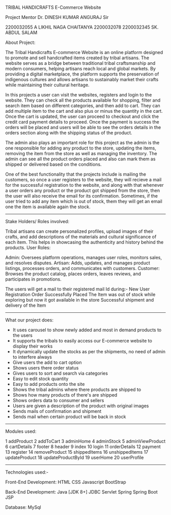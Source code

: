 TRIBAL HANDICRAFTS E-Commerce Website

Project Mentor Dr. DINESH KUMAR ANGURAJ Sir

2200032055 A LIKHIL NAGA CHAITANYA
2200032078 
2200032345 SK. ABDUL SALAM



About Project: 

The Tribal Handicrafts E-commerce Website is an online platform designed to promote and sell handcrafted items created by tribal artisans. The website serves as a bridge between traditional tribal craftsmanship and modern consumers, helping artisans reach local and global markets. By providing a digital marketplace, the platform supports the preservation of indigenous cultures and allows artisans to sustainably market their crafts while maintaining their cultural heritage.

In this projects a user can visit the websites, registers and login to the website. They can check all the products available for shopping, filter and search item based on different categories, and then add to cart. They can add multiple item to the cart and also plus or minus the quantity in the cart. Once the cart is updated, the user can proceed to checkout and click the credit card payment details to proceed. Once the payment is success the orders will be placed and users will be able to see the orders details in the orders section along with the shipping status of the product.

The admin also plays an important role for this project as the admin is the one responsible for adding any product to the store, updating the items, removing the item from the store as well as managing the inventory. The admin can see all the product orders placed and also can mark them as shipped or delivered based on the conditions.

One of the best functionality that the projects include is mailing the customers, so once a user registers to the website, they will recieve a mail for the successful registration to the website, and along with that whenever a user orders any product or the product got shipped from the store, then the user will also receive the email for its confirmation. Sometimes, if the user tried to add any item which is out of stock, them they will get an email one the item is available again the stock.


------------------


Stake Holders/ Roles involved:

Tribal artisans can create personalized profiles, upload images of their crafts, and add descriptions of the materials and cultural significance of each item. This helps in showcasing the authenticity and history behind the products.
User Roles:

Admin: Oversees platform operations, manages user roles, monitors sales, and resolves disputes.
Artisan: Adds, updates, and manages product listings, processes orders, and communicates with customers.
Customer: Browses the product catalog, places orders, leaves reviews, and participates in promotions.

The users will get a mail to their registered mail Id during:-
New User Registration
Order Successfully Placed
The Item was out of stock while exploring but now it got available in the store
Successful shipment and delivery of the Item


-----------------------

What our project does:
* It uses carousel to show newly added and most in demand products to the users
* It supports the tribals to easily access our E-commerce website to display their works
* It dynamically update the stocks as per the shipments, no need of admin to interfere always
* Give users the add to cart option
* Shows users there order status
* Gives users to sort and search via categories
* Easy to edit stock quantity
* Easy to add products onto the site
* Shows the tribal admins where there products are shipped to
* Shows how many products of there's are shipped
* Shows orders data to consumer and sellers
* Users are given a description of the product with original images
* Sends mails of confirmation and shipment
* Sends mail when certain product will be back in stock



------------------------


Modules used:

1  addProduct
2  addToCart
3  adminHome
4  adminStock
5  adminViewProduct
6  cartDetails
7  footer
8  header
9  index
10 login
11 orderDetails
12 payment
13 register
14 removeProduct
15 shippedItems
16 unshippedItems
17 updateProduct
18 updateProductById
19 userHome
20 userProfile


----

Technologies used:-

Front-End Development:
HTML
CSS
Javascript
BootStrap

Back-End Development:
Java [JDK 8+]
JDBC
Servlet
Spring
Spring Boot
JSP

Database:
MySql
 
